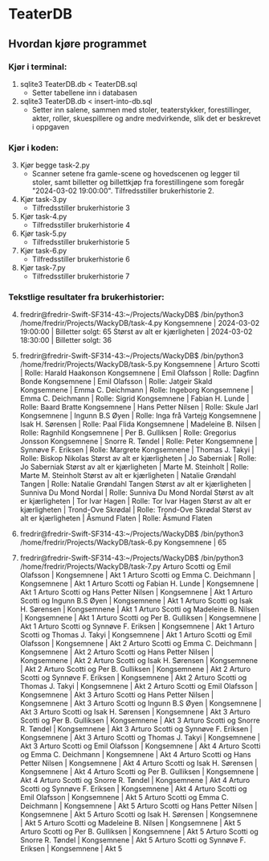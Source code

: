 # TeaterDB

## Hvordan kjøre programmet

### Kjør i terminal:

1. sqlite3 TeaterDB.db < TeaterDB.sql
   - Setter tabellene inn i databasen
2. sqlite3 TeaterDB.db < insert-into-db.sql
   - Setter inn salene, sammen med stoler, teaterstykker, forestillinger, akter, roller, skuespillere og andre medvirkende, slik det er beskrevet i oppgaven

### Kjør i koden:

3. Kjør begge task-2.py
   - Scanner setene fra gamle-scene og hovedscenen og legger til stoler, samt billetter og billettkjøp fra forestillingene som foregår "2024-03-02 19:00:00". Tilfredsstiller brukerhistorie 2.
4. Kjør task-3.py
   - Tilfredsstiller brukerhistorie 3
5. Kjør task-4.py
   - Tilfredsstiller brukerhistorie 4
6. Kjør task-5.py
   - Tilfredsstiller brukerhistorie 5
7. Kjør task-6.py
   - Tilfredsstiller brukerhistorie 6
8. Kjør task-7.py
   - Tilfredsstiller brukerhistorie 7

### Tekstlige resultater fra brukerhistorier:

4. fredrir@fredrir-Swift-SF314-43:~/Projects/WackyDB$ /bin/python3 /home/fredrir/Projects/WackyDB/task-4.py
   Kongsemnene | 2024-03-02 19:00:00 | Billetter solgt: 65
   Størst av alt er kjærligheten | 2024-03-02 18:30:00 | Billetter solgt: 36

5. fredrir@fredrir-Swift-SF314-43:~/Projects/WackyDB$ /bin/python3 /home/fredrir/Projects/WackyDB/task-5.py
   Kongsemnene | Arturo Scotti | Rolle: Harald Haakonson
   Kongsemnene | Emil Olafsson | Rolle: Dagfinn Bonde
   Kongsemnene | Emil Olafsson | Rolle: Jatgeir Skald
   Kongsemnene | Emma C. Deichmann | Rolle: Ingeborg
   Kongsemnene | Emma C. Deichmann | Rolle: Sigrid
   Kongsemnene | Fabian H. Lunde | Rolle: Baard Bratte
   Kongsemnene | Hans Petter Nilsen | Rolle: Skule Jarl
   Kongsemnene | Ingunn B.S Øyen | Rolle: Inga frå Vartejg
   Kongsemnene | Isak H. Sørensen | Rolle: Paal Flida
   Kongsemnene | Madeleine B. Nilsen | Rolle: Ragnhild
   Kongsemnene | Per B. Gulliksen | Rolle: Gregorius Jonsson
   Kongsemnene | Snorre R. Tøndel | Rolle: Peter
   Kongsemnene | Synnøve F. Eriksen | Rolle: Margrete
   Kongsemnene | Thomas J. Takyi | Rolle: Biskop Nikolas
   Størst av alt er kjærligheten | Jo Saberniak | Rolle: Jo Saberniak
   Størst av alt er kjærligheten | Marte M. Steinholt | Rolle: Marte M. Steinholt
   Størst av alt er kjærligheten | Natalie Grøndahl Tangen | Rolle: Natalie Grøndahl Tangen
   Størst av alt er kjærligheten | Sunniva Du Mond Nordal | Rolle: Sunniva Du Mond Nordal
   Størst av alt er kjærligheten | Tor Ivar Hagen | Rolle: Tor Ivar Hagen
   Størst av alt er kjærligheten | Trond-Ove Skrødal | Rolle: Trond-Ove Skrødal
   Størst av alt er kjærligheten | Åsmund Flaten | Rolle: Åsmund Flaten

6. fredrir@fredrir-Swift-SF314-43:~/Projects/WackyDB$ /bin/python3 /home/fredrir/Projects/WackyDB/task-6.py
   Kongsemnene | 65

7. fredrir@fredrir-Swift-SF314-43:~/Projects/WackyDB$ /bin/python3 /home/fredrir/Projects/WackyDB/task-7.py
   Arturo Scotti og Emil Olafsson | Kongsemnene | Akt 1
   Arturo Scotti og Emma C. Deichmann | Kongsemnene | Akt 1
   Arturo Scotti og Fabian H. Lunde | Kongsemnene | Akt 1
   Arturo Scotti og Hans Petter Nilsen | Kongsemnene | Akt 1
   Arturo Scotti og Ingunn B.S Øyen | Kongsemnene | Akt 1
   Arturo Scotti og Isak H. Sørensen | Kongsemnene | Akt 1
   Arturo Scotti og Madeleine B. Nilsen | Kongsemnene | Akt 1
   Arturo Scotti og Per B. Gulliksen | Kongsemnene | Akt 1
   Arturo Scotti og Synnøve F. Eriksen | Kongsemnene | Akt 1
   Arturo Scotti og Thomas J. Takyi | Kongsemnene | Akt 1
   Arturo Scotti og Emil Olafsson | Kongsemnene | Akt 2
   Arturo Scotti og Emma C. Deichmann | Kongsemnene | Akt 2
   Arturo Scotti og Hans Petter Nilsen | Kongsemnene | Akt 2
   Arturo Scotti og Isak H. Sørensen | Kongsemnene | Akt 2
   Arturo Scotti og Per B. Gulliksen | Kongsemnene | Akt 2
   Arturo Scotti og Synnøve F. Eriksen | Kongsemnene | Akt 2
   Arturo Scotti og Thomas J. Takyi | Kongsemnene | Akt 2
   Arturo Scotti og Emil Olafsson | Kongsemnene | Akt 3
   Arturo Scotti og Hans Petter Nilsen | Kongsemnene | Akt 3
   Arturo Scotti og Ingunn B.S Øyen | Kongsemnene | Akt 3
   Arturo Scotti og Isak H. Sørensen | Kongsemnene | Akt 3
   Arturo Scotti og Per B. Gulliksen | Kongsemnene | Akt 3
   Arturo Scotti og Snorre R. Tøndel | Kongsemnene | Akt 3
   Arturo Scotti og Synnøve F. Eriksen | Kongsemnene | Akt 3
   Arturo Scotti og Thomas J. Takyi | Kongsemnene | Akt 3
   Arturo Scotti og Emil Olafsson | Kongsemnene | Akt 4
   Arturo Scotti og Emma C. Deichmann | Kongsemnene | Akt 4
   Arturo Scotti og Hans Petter Nilsen | Kongsemnene | Akt 4
   Arturo Scotti og Isak H. Sørensen | Kongsemnene | Akt 4
   Arturo Scotti og Per B. Gulliksen | Kongsemnene | Akt 4
   Arturo Scotti og Snorre R. Tøndel | Kongsemnene | Akt 4
   Arturo Scotti og Synnøve F. Eriksen | Kongsemnene | Akt 4
   Arturo Scotti og Emil Olafsson | Kongsemnene | Akt 5
   Arturo Scotti og Emma C. Deichmann | Kongsemnene | Akt 5
   Arturo Scotti og Hans Petter Nilsen | Kongsemnene | Akt 5
   Arturo Scotti og Isak H. Sørensen | Kongsemnene | Akt 5
   Arturo Scotti og Madeleine B. Nilsen | Kongsemnene | Akt 5
   Arturo Scotti og Per B. Gulliksen | Kongsemnene | Akt 5
   Arturo Scotti og Snorre R. Tøndel | Kongsemnene | Akt 5
   Arturo Scotti og Synnøve F. Eriksen | Kongsemnene | Akt 5
